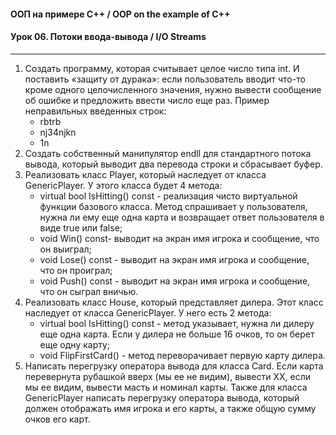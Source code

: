#### ООП на примере C++ / OOP on the example of C++  
#### Урок 06. Потоки ввода-вывода / I/O Streams  

***

1. Создать программу, которая считывает целое число типа int. И поставить «защиту от дурака»: если пользователь вводит что-то кроме одного целочисленного значения, нужно вывести сообщение об ошибке и предложить ввести число еще раз. Пример неправильных введенных строк:
    - rbtrb
    - nj34njkn
    - 1n  
2. Создать собственный манипулятор endll для стандартного потока вывода, который выводит два перевода строки и сбрасывает буфер.  
3. Реализовать класс Player, который наследует от класса GenericPlayer. У этого класса будет 4 метода:
    - virtual bool IsHitting() const - реализация чисто виртуальной функции базового класса. Метод спрашивает у пользователя, нужна ли ему еще одна карта и возвращает ответ пользователя в виде true или false;
    - void Win() const- выводит на экран имя игрока и сообщение, что он выиграл;
    - void Lose() const - выводит на экран имя игрока и сообщение, что он проиграл;
    - void Push() const - выводит на экран имя игрока и сообщение, что он сыграл вничью.  
4. Реализовать класс House, который представляет дилера. Этот класс наследует от класса GenericPlayer. У него есть 2 метода:
    - virtual bool IsHitting() const - метод указывает, нужна ли дилеру еще одна карта. Если у дилера не больше 16 очков, то он берет еще одну карту;
    - void FlipFirstCard() - метод переворачивает первую карту дилера.  
5. Написать перегрузку оператора вывода для класса Card. Если карта перевернута рубашкой вверх (мы ее не видим), вывести ХХ, если мы ее видим, вывести масть и номинал карты. Также для класса GenericPlayer написать перегрузку оператора вывода, который должен отображать имя игрока и его карты, а также общую сумму очков его карт.